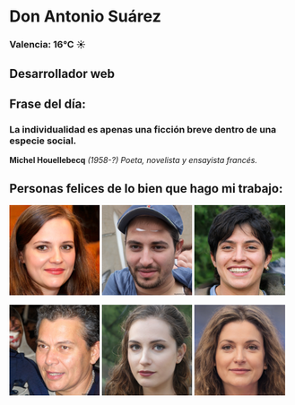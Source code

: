 # Don Antonio Suárez
### Valencia:  16°C ☀️
## Desarrollador web
## Frase del día:
<!-- START QUOTE -->
### La individualidad es apenas una ficción breve dentro de una especie social.
**Michel Houellebecq** *(1958-?) Poeta, novelista y ensayista francés.*
<!-- END QUOTE -->






## Personas felices de lo bien que hago mi trabajo:

<p float="left">
  <img src="src/image_0.png" width="32%" />
  <img src="src/image_1.png" width="32%" /> 
  <img src="src/image_2.png" width="32%" />
</p>
<p float="left">
  <img src="src/image_3.png" width="32%" />
  <img src="src/image_4.png" width="32%" /> 
  <img src="src/image_5.png" width="32%" />
</p>
